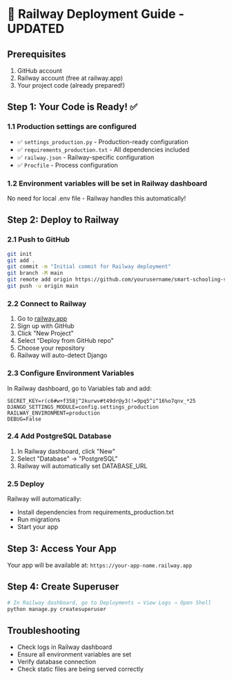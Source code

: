 # 🚀 Railway Deployment Guide - UPDATED

## Prerequisites
1. GitHub account
2. Railway account (free at railway.app)
3. Your project code (already prepared!)

## Step 1: Your Code is Ready! ✅

### 1.1 Production settings are configured
- ✅ `settings_production.py` - Production-ready configuration
- ✅ `requirements_production.txt` - All dependencies included
- ✅ `railway.json` - Railway-specific configuration
- ✅ `Procfile` - Process configuration

### 1.2 Environment variables will be set in Railway dashboard
No need for local .env file - Railway handles this automatically!

## Step 2: Deploy to Railway

### 2.1 Push to GitHub
```bash
git init
git add .
git commit -m "Initial commit for Railway deployment"
git branch -M main
git remote add origin https://github.com/yourusername/smart-schooling-system.git
git push -u origin main
```

### 2.2 Connect to Railway
1. Go to [railway.app](https://railway.app)
2. Sign up with GitHub
3. Click "New Project"
4. Select "Deploy from GitHub repo"
5. Choose your repository
6. Railway will auto-detect Django

### 2.3 Configure Environment Variables
In Railway dashboard, go to Variables tab and add:
```
SECRET_KEY=r(c6#w+f358j^2kurwv#t49dr@y3(!=9pq5^i^16%o7qnv_*25
DJANGO_SETTINGS_MODULE=config.settings_production
RAILWAY_ENVIRONMENT=production
DEBUG=False
```

### 2.4 Add PostgreSQL Database
1. In Railway dashboard, click "New"
2. Select "Database" → "PostgreSQL"
3. Railway will automatically set DATABASE_URL

### 2.5 Deploy
Railway will automatically:
- Install dependencies from requirements_production.txt
- Run migrations
- Start your app

## Step 3: Access Your App
Your app will be available at: `https://your-app-name.railway.app`

## Step 4: Create Superuser
```bash
# In Railway dashboard, go to Deployments → View Logs → Open Shell
python manage.py createsuperuser
```

## Troubleshooting
- Check logs in Railway dashboard
- Ensure all environment variables are set
- Verify database connection
- Check static files are being served correctly

